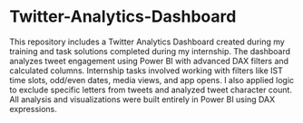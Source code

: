# Twitter-Analytics-Dashboard
This repository includes a Twitter Analytics Dashboard created during my training and task solutions completed during my internship.
The dashboard analyzes tweet engagement using Power BI with advanced DAX filters and calculated columns.
Internship tasks involved working with filters like IST time slots, odd/even dates, media views, and app opens.
I also applied logic to exclude specific letters from tweets and analyzed tweet character count.
All analysis and visualizations were built entirely in Power BI using DAX expressions.
